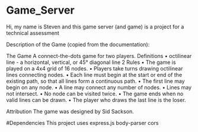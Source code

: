 # Game_Server

Hi, my name is Steven and this game server (and game) is a project for a technical assessment

Description of the Game (copied from the documentation): 

The Game
A connect-the-dots game for two players.
Definitions
• octilinear line - a horizontal, vertical, or 45° diagonal line
2
Rules
• The game is played on a 4x4 grid of 16 nodes.
• Players take turns drawing octilinear lines connecting nodes.
• Each line must begin at the start or end of the existing path, so that all
lines form a continuous path.
• The first line may begin on any node.
• A line may connect any number of nodes.
• Lines may not intersect.
• No node can be visited twice.
• The game ends when no valid lines can be drawn.
• The player who draws the last line is the loser.

Attribution
The game was designed by Sid Sackson.

#Dependencies
This project uses
express.js
body-parser
cors
